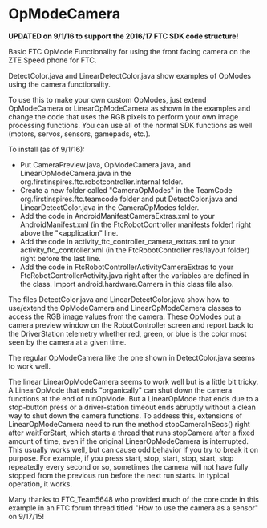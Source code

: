 # OpModeCamera

**UPDATED on 9/1/16 to support the 2016/17 FTC SDK code structure!**

Basic FTC OpMode Functionality for using the front facing camera on the ZTE Speed phone for FTC.

DetectColor.java and LinearDetectColor.java show examples of OpModes using the camera functionality. 

To use this to make your own custom OpModes, just extend OpModeCamera or LinearOpModeCamera as shown in the examples and change the code that uses the RGB pixels to perform your own image processing functions. You can use all of the normal SDK functions as well (motors, servos, sensors, gamepads, etc.).

To install (as of 9/1/16):

* Put CameraPreview.java, OpModeCamera.java, and LinearOpModeCamera.java in the org.firstinspires.ftc.robotcontroller.internal folder.
* Create a new folder called "CameraOpModes" in the TeamCode org.firstinspires.ftc.teamcode folder and put DetectColor.java and LinearDetectColor.java in the CameraOpModes folder.
* Add the code in AndroidManifestCameraExtras.xml to your AndroidManifest.xml (in the FtcRobotController manifests folder) right above the "<application" line.
* Add the code in activity_ftc_controller_camera_extras.xml to your activity_ftc_controller.xml (in the FtcRobotController res/layout folder) right before the last </RelativeLayout> line.
* Add the code in FtcRobotControllerActivityCameraExtras to your FtcRobotControllerActivity.java right after the variables are defined in the class. Import android.hardware.Camera in this class file also.

The files DetectColor.java and LinearDetectColor.java show how to use/extend the OpModeCamera and LinearOpModeCamera classes to access the RGB image values from the camera.  These OpModes put a camera preview window on the RobotController screen and report back to the DriverStation telemetry whether red, green, or blue is the color most seen by the camera at a given time.

The regular OpModeCamera like the one shown in DetectColor.java seems to work well.

The linear LinearOpModeCamera seems to work well but is a little bit tricky.  A LinearOpMode that ends "organically" can shut down the camera functions at the end of runOpMode.  But a LinearOpMode that ends due to a stop-button press or a driver-station timeout ends abruptly without a clean way to shut down the camera functions.  To address this, extensions of LinearOpModeCamera need to run the method stopCameraInSecs() right after waitForStart, which starts a thread that runs stopCamera after a fixed amount of time, even if the original LinearOpModeCamera is interrupted.  This usually works well, but can cause odd behavior if you try to break it on purpose.  For example, if you press start, stop, start, stop, start, stop repeatedly every second or so, sometimes the camera will not have fully stopped from the previous run before the next run starts.  In typical operation, it works.

Many thanks to FTC_Team5648 who provided much of the core code in this example in an FTC forum thread titled "How to use the camera as a sensor" on 9/17/15!
